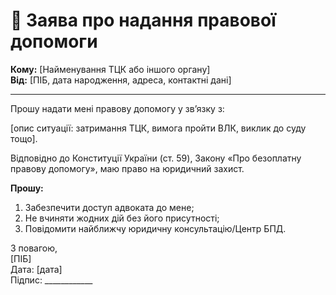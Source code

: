 # 📝 Заява про надання правової допомоги

**Кому:** [Найменування ТЦК або іншого органу]  
**Від:** [ПІБ, дата народження, адреса, контактні дані]

---

Прошу надати мені правову допомогу у зв’язку з:

[опис ситуації: затримання ТЦК, вимога пройти ВЛК, виклик до суду тощо].

Відповідно до Конституції України (ст. 59), Закону «Про безоплатну правову допомогу», маю право на юридичний захист.

**Прошу:**
1. Забезпечити доступ адвоката до мене;
2. Не вчиняти жодних дій без його присутності;
3. Повідомити найближчу юридичну консультацію/Центр БПД.

З повагою,  
[ПІБ]  
Дата: [дата]  
Підпис: ____________